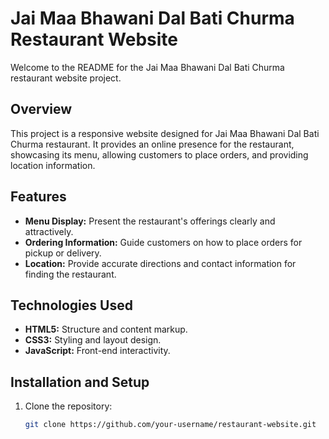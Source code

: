 # Jai Maa Bhawani Dal Bati Churma Restaurant Website

Welcome to the README for the Jai Maa Bhawani Dal Bati Churma restaurant website project.

## Overview

This project is a responsive website designed for Jai Maa Bhawani Dal Bati Churma restaurant. It provides an online presence for the restaurant, showcasing its menu, allowing customers to place orders, and providing location information.

## Features

- **Menu Display:** Present the restaurant's offerings clearly and attractively.
- **Ordering Information:** Guide customers on how to place orders for pickup or delivery.
- **Location:** Provide accurate directions and contact information for finding the restaurant.

## Technologies Used

- **HTML5:** Structure and content markup.
- **CSS3:** Styling and layout design.
- **JavaScript:** Front-end interactivity.

## Installation and Setup

1. Clone the repository:

   ```bash
   git clone https://github.com/your-username/restaurant-website.git
